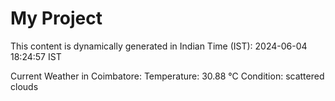 # My Project

This content is dynamically generated in Indian Time (IST): 2024-06-04 18:24:57 IST


Current Weather in Coimbatore:
Temperature: 30.88 °C
Condition: scattered clouds
